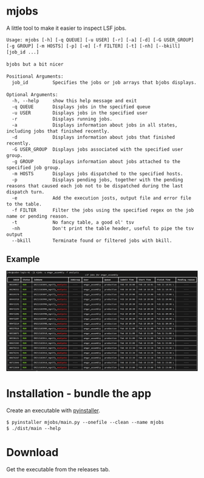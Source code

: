 # mjobs

A little tool to make it easier to inspect LSF jobs.

```shell
Usage: mjobs [-h] [-q QUEUE] [-u USER] [-r] [-a] [-d] [-G USER_GROUP] [-g GROUP] [-m HOSTS] [-p] [-e] [-f FILTER] [-t] [-nh] [--bkill] [job_id ...]

bjobs but a bit nicer

Positional Arguments:
  job_id         Specifies the jobs or job arrays that bjobs displays.

Optional Arguments:
  -h, --help     show this help message and exit
  -q QUEUE       Displays jobs in the specified queue
  -u USER        Displays jobs in the specified user
  -r             Displays running jobs.
  -a             Displays information about jobs in all states, including jobs that finished recently.
  -d             Displays information about jobs that finished recently.
  -G USER_GROUP  Displays jobs associated with the specified user group.
  -g GROUP       Displays information about jobs attached to the specified job group.
  -m HOSTS       Displays jobs dispatched to the specified hosts.
  -p             Displays pending jobs, together with the pending reasons that caused each job not to be dispatched during the last dispatch turn.
  -e             Add the execution josts, output file and error file to the table.
  -f FILTER      Filter the jobs using the specified regex on the job name or pending reason.
  -t             No fancy table, a good ol' tsv
  -nh            Don't print the table header, useful to pipe the tsv output
  --bkill        Terminate found or filtered jobs with bkill.

```

## Example

![Alt text](images/mjobs-example.png?raw=true "mjobs example")

# Installation - bundle the app

Create an executable with [pyinstaller](https://pyinstaller.readthedocs.io).

```shell
$ pyinstaller mjobs/main.py --onefile --clean --name mjobs
$ ./dist/main --help
```

# Download

Get the executable from the releases tab.
